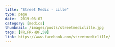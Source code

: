 ```yaml
---
title: "Street Medic - Lille"
type: page
date:  2019-03-07
category: [medics]
thumbnail: /images/posts/streetmediclille.jpg
tags: [FR,FR-HDF,59]
link: https://www.facebook.com/streetmediclille/
---
```

